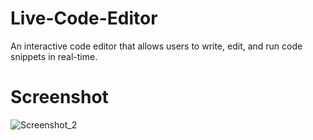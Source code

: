# Live-Code-Editor
An interactive code editor that allows users to write, edit, and run code snippets in real-time.

# Screenshot
![Screenshot_2](https://github.com/Bxugur/Live-Code-Editor/assets/103511917/81bf1fe7-8330-443e-8568-3699ffe127dc)
